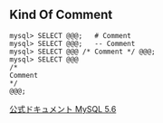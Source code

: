 ## Kind Of Comment


```
mysql> SELECT @@@;   # Comment
mysql> SELECT @@@;   -- Comment
mysql> SELECT @@@ /* Comment */ @@@;
mysql> SELECT @@@
/*
Comment
*/
@@@;
```

[公式ドキュメント MySQL 5.6](https://dev.mysql.com/doc/refman/5.6/ja/comments.html)